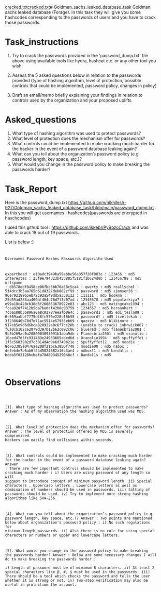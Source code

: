 [cracked.txt](https://github.com/nikhilesh-927/Goldman_sachs_leaked_database_task/files/12865778/cracked.txt)[cracked.txt](https://github.com/nikhilesh-927/Goldman_sachs_leaked_database_task/files/12865671/cracked.txt)# Goldman_sachs_leaked_database_task
Goldman sachs leaked database (Forage). In this task they will give you some hashcodes corresponding to the passwords of users and you have to crack those passwords.

# Task_instructions

1. Try to crack the passwords provided in the 'password_dump.txt' file above using available tools like hydra, hashcat etc. or any other tool you wish.
   
2. Assess the 5 asked questions below in relation to the passwords provided (type of hashing algorithm, level of protection, possible controls that could be implemented, password policy, changes in policy)
   
3. Draft an email/memo briefly explaining your findings in relation to controls used by the organization and your proposed uplifts. 

# Asked_questions

1. What type of hashing algorithm was used to protect passwords?
2. What level of protection does the mechanism offer for passwords?
3. What controls could be implemented to make cracking much harder for the hacker in the event of a password database leaking again?
4. What can you tell about the organization’s password policy (e.g. password length, key space, etc.)?
5. What would you change in the password policy to make breaking the passwords harder? 

# Task_Report
Here is the password_dump.txt https://github.com/nikhilesh-927/Goldman_sachs_leaked_database_task/blob/main/password_dump.txt .
In this you will get usernames : hashcodes(passwords are encrypted in haschcodes)

I used this github tool : https://github.com/ikkebr/PyBozoCrack and was able to crack 18 out of 19 passwords.

List is below :)
<code>

Usernames        Password Hashes                    Passwords        Algorithm Used

experthead     : e10adc3949ba59abbe56e057f20f883e : 123456         : md5
interestec     : 25f9e794323b453885f5181f1b624d0b : 123456789      : md5
ortspoon       : d8578edf8458ce06fbc5bb76a58c5ca4 : qwerty         : md5
reallychel     : 5f4dcc3b5aa765d61d8327deb882cf99 : password       : md5
simmson56      : 96e79218965eb72c92a549dd5a330112 : 111111         : md5
bookma         : 25d55ad283aa400af464c76d713c07ad : 12345678       : md5
popularkiya7   : e99a18c428cb38d5f260853678922e03 : abc123         : md5
eatingcake1994 : fcea920f7412b5da7be0cf42b8c93759 : 1234567        : md5
heroanhart     : 7c6a180b36896a0a8c02787eeafb0e4c : password1      : md5
edi_tesla89    : 6c569aabbf7775ef8fc570e228c16b98 : password!      : md5
liveltekah     : 3f230640b78d7e71ac5514e57935eb69 : qazxsw         : md5
blikimore      : 917eb5e9d6d6bca820922a0c6f7cc28b : (unable to crack)
johnwick007    : f6a0cb102c62879d397b12b62c092c06 : bluered        : md5
flamesbria2001 : 9b3b269ad0a208090309f091b3aba9db : Flamesbria2001 : md5
oranolio       : 16ced47d3fc931483e24933665cded6d : Oranolio1994   : md5
spuffyffet     : 1f5c5683982d7c3814d4d9e6d749b21e : Spuffyffet12   : md5
moodie         : 8d763385e0476ae208f21bc63956f748 : moodie00       : md5
nabox          : defebde7b6ab6f24d5824682a16c3ae4 : nAbox!1        : md5
bandalls       : bdda5f03128bcbdfa78d8934529048cf : Banda11s       : md5

</code>

# Observations

<code>
   
   [1]. What type of hashing algorithm was used to protect passwords?
   Answer : As of my observation the hashing algorithm used was MD5.



   [2]. What level of protection does the mechanism offer for passwords?
   Answer : The level of protection offered by MD5 is severely compromised. Hackers can easily find collisions within seconds.



   [3]. What controls could be implemented to make cracking much harder for the hacker in the event of a password database leaking again?
   Answer : There are few important controls should be implemented to make cracking much harder :
             i)   Users are using password of any length so will suggest to introduce concept of minimum password length.
             ii)  Special characters , Uppercase letters , Lowercase letters as well as combination of numbers should be used in passwords.
             iii) Salting of passwords should be used.
             iv)  Try to implement more strong hashing algorithms like SHA-256.



   [4]. What can you tell about the organization’s password policy (e.g. password length, key space, etc.)?
   Answer : Two points are mentioned below about organization's password policy : 
            i)   No such regulations for minimum-length passwords.
            ii)  Also there is no rule for using special characters or numbers or upper and lowercase letters.



   [5]. What would you change in the password policy to make breaking the passwords harder?
   Answer :  Below are some necessary changes I will do to make breaking the passwords harder :  
             i)   Length of password must be of minimum 8 characters.
             ii)  At least 2 special characters like @, #, $  must be used in the passwords.
             iii) There should be a tool which checks the password and tells the user whether it is strong or not.
             iv)  Two-step verification may also be useful in protection the account.

</code>
